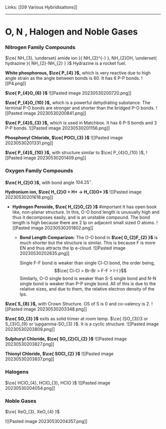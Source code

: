 Links: [[09 Various Hybridisations]]
___
# O, N , Halogen and Noble Gases
### Nitrogen Family Compounds 
$\ce{ NH_{3}, \underset{ amide ion }{ NH_{2}^{-} }, NH_{2}OH, \underset{ hydrazine }{ NH_{2}-NH_{2} } }$
Hydrazine is a rocket fuel. 

**White phosphorous, $\ce{ P_{4} }$,** which is very reactive due to high angle strain as the angle between bonds is 60. It has 6 P-P bonds. 
![[P4.png]]

**$\ce{ P_{4}O_{6} }$**
![[Pasted image 20230530200720.png]]

**$\ce{ P_{4}O_{10} }$,** which is a powerful dehydrating substance. The terminal P-O bonds are stronger and shorter than the bridged P-O bonds. 
![[Pasted image 20230530200841.png]]

**$\ce{ P_{4}S_{3} }$,** which is used in Matchbox. It has 6 P-S bonds and 3 P-P bonds.
![[Pasted image 20230530201156.png]]

**Phosphonyl Chloride, $\ce{ POCl_{3} }$**
![[Pasted image 20230530201331.png]]

**$\ce{ P_{4}S_{10} }$,** with structure similar to $\ce{ P_{4}O_{10} }$,
![[Pasted image 20230530201409.png]]

### Oxygen Family Compounds
**$\ce{ H_{2}O }$,** with bond angle $104.25^{\circ}$. 

**Hydronium ion, $\ce{ H_{2}O + H+ -> H_{3}O+ }$**
![[Pasted image 20230530201618.png]]

- **Hydrogen Peroxide, $\ce{ H_{2}O_{2} }$** #important
	It has open book like, non-planar structure. 
	In this, O-O bond length is unusually high and thus it decomposes easily, and is an unstable compound. The bond length is high because there are 2 lp on adjacent small sized O atoms.
	![[Pasted image 20230530201802.png]]
	
	- **Bond Length Comparizon:**
		The O-O bond in **$\ce{ O_{2}F_{2} }$** is much shorter but the structure is similar. This is because F is more EN and thus attracts the lp e-cloud. 
		![[Pasted image 20230530202635.png]]
		
		Single F-F bond is weaker than single Cl-Cl bond, the order being,
		$$\ce{ Cl-Cl > Br-Br > F-F > I-I }$$
		Similarly, O-O single bond is weaker than S-S single bond and N-N single bond is weaker than P-P single bond. 
		All of this is due to the relative sizes, and due to them, the relative electron density of the lps. 


**$\ce{ S_{8} }$,** with Crown Structure. OS of S is 0 and co-valency is 2. 
![[Pasted image 20230530203348.png]]

**$\ce{ SO_{3} }$** exits as solid trimer at room temp. $\ce{ (SO_{3})3 or S_{3}O_{9} or \upgamma-SO_{3} }$. It is a cyclic structure. 
![[Pasted image 20230530203809.png]]

**Sulphuryl Chloride, $\ce{ SO_{2}Cl_{2} }$**
![[Pasted image 20230530203827.png]]

**Thionyl Chloride, $\ce{ SOCl_{2} }$**
![[Pasted image 20230530203837.png]]

### Halogens
$\ce{ HClO_{4}, HClO_{3}, HClO }$
![[Pasted image 20230530204054.png]]

### Noble Gases
$\ce{ XeO_{3}, XeO_{4} }$

![[Pasted image 20230530204357.png]]
